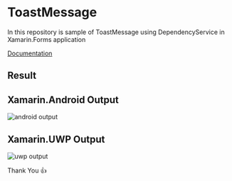 # ToastMessage
In this repository is sample of ToastMessage using DependencyService in Xamarin.Forms application

[Documentation](https://www.c-sharpcorner.com/article/xamarin/)


## Result


## Xamarin.Android Output

![android output](https://user-images.githubusercontent.com/24875197/40950668-562daad4-6891-11e8-84a3-f7ef62586988.gif)


## Xamarin.UWP Output


![uwp output](https://user-images.githubusercontent.com/24875197/40950765-9f9e6a78-6891-11e8-8500-a2dd1ab08571.png)


Thank You :+1:
